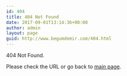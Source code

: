 ```yaml
---
id: 404
title: 404 Not Found
date: 2017-09-01T13:14:36+00:00
author: admin
layout: page
guid: http://www.begumdemir.com/404.html
---
```


404 Not Found.

Please check the URL or go back to <a href="http://www.begumdemir.com">main page</a>.
